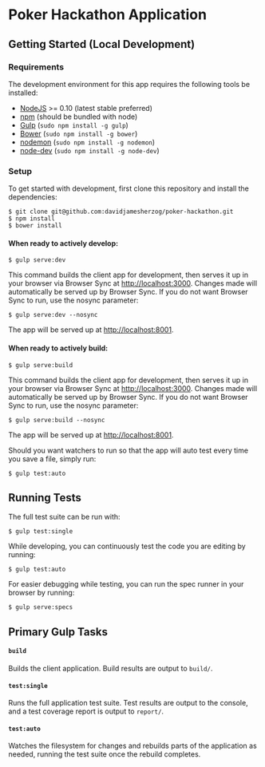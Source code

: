 # Poker Hackathon Application

## Getting Started (Local Development)

### Requirements

The development environment for this app requires the
following tools be installed:

 * [NodeJS](http://nodejs.org/) >= 0.10 (latest stable preferred)
 * [npm](https://www.npmjs.com/) (should be bundled with node)
 * [Gulp](https://github.com/gulpjs/gulp) (`sudo npm install -g gulp`)
 * [Bower](http://bower.io/) (`sudo npm install -g bower`)
 * [nodemon](https://github.com/remy/nodemon) (`sudo npm install -g nodemon`)
 * [node-dev](https://github.com/fgnass/node-dev) (`sudo npm install -g node-dev`)

### Setup

To get started with development, first clone this repository and install
the dependencies:

    $ git clone git@github.com:davidjamesherzog/poker-hackathon.git
    $ npm install
    $ bower install

#### When ready to actively develop:

    $ gulp serve:dev

This command builds the client app for development, then serves it up
in your browser via Browser Sync at [http://localhost:3000](http://localhost:3000). Changes made will automatically be served up by
Browser Sync.  If you do not want Browser Sync to run, use the nosync parameter:

    $ gulp serve:dev --nosync

The app will be served up at [http://localhost:8001](http://localhost:8001).

#### When ready to actively build:

    $ gulp serve:build

This command builds the client app for development, then serves it up
in your browser via Browser Sync at [http://localhost:3000](http://localhost:3000). Changes made will automatically be served up by
Browser Sync.  If you do not want Browser Sync to run, use the nosync parameter:

    $ gulp serve:build --nosync

The app will be served up at [http://localhost:8001](http://localhost:8001).

Should you want watchers to run so that the app will auto test every time you save a file, simply run:

    $ gulp test:auto


## Running Tests

The full test suite can be run with:

    $ gulp test:single

While developing, you can continuously test the code you are editing
by running:

    $ gulp test:auto
    
For easier debugging while testing, you can run the spec runner in your browser by running:

    $ gulp serve:specs


## Primary Gulp Tasks

#### `build`

Builds the client application. Build results are output to `build/`. 

#### `test:single`

Runs the full application test suite. Test results are output to the console,
and a test coverage report is output to `report/`.

#### `test:auto`

Watches the filesystem for changes and rebuilds parts of the application as
needed, running the test suite once the rebuild completes. 
